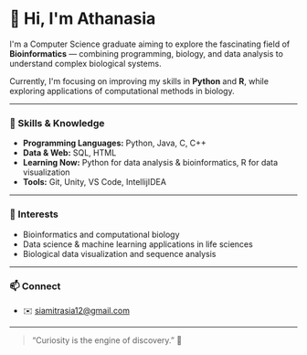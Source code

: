 # 👋 Hi, I'm Athanasia

I'm a Computer Science graduate aiming to explore the fascinating field of **Bioinformatics** — combining programming, biology, and data analysis to understand complex biological systems.

Currently, I'm focusing on improving my skills in **Python** and **R**, while exploring applications of computational methods in biology.

---

### 🧩 Skills & Knowledge
- **Programming Languages:** Python, Java, C, C++  
- **Data & Web:** SQL, HTML  
- **Learning Now:** Python for data analysis & bioinformatics, R for data visualization  
- **Tools:** Git, Unity, VS Code, IntellijIDEA  

---

### 🌱 Interests
- Bioinformatics and computational biology  
- Data science & machine learning applications in life sciences  
- Biological data visualization and sequence analysis  

---

### 📫 Connect
- ✉️ siamitrasia12@gmail.com 

---

> “Curiosity is the engine of discovery.” 🔬
